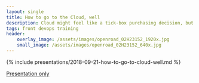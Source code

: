 ```yaml
---
layout: single
title: How to go to the Cloud, well
description: Cloud might feel like a tick-box purchasing decision, but getting tangible business outcomes from a Cloud strategy is all about the people.
tags: front devops training
header:
    overlay_image: /assets/images/openroad_02H23152_1920x.jpg
    small_image: /assets/images/openroad_02H23152_640x.jpg
---
```


{% include presentations/2018-09-21-how-to-go-to-cloud-well.md %}

[Presentation only](reveal/)
